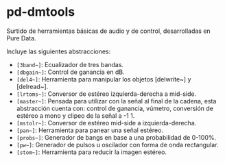 # pd-dmtools
Surtido de herramientas básicas de audio y de control, desarrolladas en Pure Data.  
  
Incluye las siguientes abstracciones:
- `[3band~]`: Ecualizador de tres bandas.
- `[dbgain~]`: Control de ganancia en dB.
- `[del4~]`: Herramienta para manipular los objetos [delwrite~] y [delread~].
- `[lrtoms~]`: Conversor de estéreo izquierda-derecha a mid-side.
- `[master~]`: Pensada para utilizar con la señal al final de la cadena, esta abstracción cuenta con: control de ganancia, vúmetro, conversión de estéreo a mono y clipeo de la señal a -1 1.
- `[mstolr~]`: Conversor de estéreo mid-side a izquierda-derecha.
- `[pan~]`: Herramienta para panear una señal estéreo.
- `[probs~]`: Generador de bangs en base a una probabilidad de 0-100%.
- `[pw~]`: Generador de pulsos u oscilador con forma de onda rectangular.
- `[stom~]`: Herramienta para reducir la imagen estéreo.
